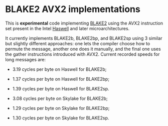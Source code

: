 # BLAKE2 AVX2 implementations

This is **experimental** code implementing [BLAKE2](https://blake2.net/) using the AVX2 instruction set present in the Intel [Haswell](https://en.wikipedia.org/wiki/Haswell_%28microarchitecture%29) and later microarchitectures.

It currently implements BLAKE2b, BLAKE2bp, and BLAKE2sp using 3 similar but slightly different approaches: one lets the compiler choose how to permute the message, another one does it manually, and the final one uses the gather instructions introduced with AVX2. Current recorded speeds for long messages are:

 - 3.19 cycles per byte on Haswell for BLAKE2b;
 - 1.37 cycles per byte on Haswell for BLAKE2bp;
 - 1.39 cycles per byte on Haswell for BLAKE2sp.

 - 3.08 cycles per byte on Skylake for BLAKE2b;
 - 1.29 cycles per byte on Skylake for BLAKE2bp;
 - 1.30 cycles per byte on Skylake for BLAKE2sp.
